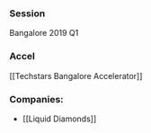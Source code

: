 
### Session
Bangalore 2019 Q1

### Accel
[[Techstars Bangalore Accelerator]]

### Companies:
- [[Liquid Diamonds]]


